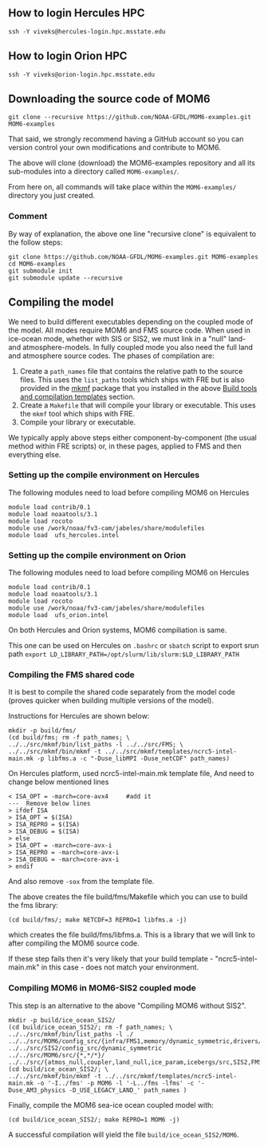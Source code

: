 ## How to login Hercules HPC
```
ssh -Y viveks@hercules-login.hpc.msstate.edu
```
## How to login Orion HPC
```
ssh -Y viveks@orion-login.hpc.msstate.edu
```

## Downloading the source code of MOM6
```
git clone --recursive https://github.com/NOAA-GFDL/MOM6-examples.git MOM6-examples
```
That said, we strongly recommend having a GitHub account so you can version control your own modifications and contribute to MOM6.

The above will clone (download) the MOM6-examples repository and all its sub-modules into a directory called `MOM6-examples/`.

From here on, all commands will take place within the `MOM6-examples/` directory you just created.

### Comment
By way of explanation, the above one line "recursive clone" is equivalent to the follow steps:
```
git clone https://github.com/NOAA-GFDL/MOM6-examples.git MOM6-examples
cd MOM6-examples
git submodule init
git submodule update --recursive
```
## Compiling the model
We need to build different executables depending on the coupled mode of the model. All modes require MOM6 and FMS source code. When used in ice-ocean mode, whether with SIS or SIS2, we must link in a "null" land- and atmosphere-models. In fully coupled mode you also need the full land and atmosphere source codes.
The phases of compilation are:

1. Create a `path_names` file that contains the relative path to the source files. This uses the `list_paths` tools which ships with FRE but is also provided in the [mkmf](https://github.com/NOAA-GFDL/mkmf) package that you installed in the above [Build tools and compilation templates](#build-tools-and-compilation-templates) section.
1. Create a `Makefile` that will compile your library or executable. This uses the `mkmf` tool which ships with FRE.
1. Compile your library or executable.

We typically apply above steps either component-by-component (the usual method within FRE scripts) or, in these pages, applied to FMS and then everything else.

### Setting up the compile environment on Hercules
The following modules need to load before compiling MOM6 on Hercules
```
module load contrib/0.1
module load noaatools/3.1
module load rocoto
module use /work/noaa/fv3-cam/jabeles/share/modulefiles
module load  ufs_hercules.intel
```
### Setting up the compile environment on Orion
The following modules need to load before compiling MOM6 on Hercules
```
module load contrib/0.1
module load noaatools/3.1
module load rocoto
module use /work/noaa/fv3-cam/jabeles/share/modulefiles
module load  ufs_orion.intel
```
On both Hercules and Orion systems, MOM6 compiliation is same.

This one can be used on Hercules on `.bashrc` or `sbatch` script to export srun path `export LD_LIBRARY_PATH=/opt/slurm/lib/slurm:$LD_LIBRARY_PATH`

### Compiling the FMS shared code
It is best to compile the shared code separately from the model code (proves quicker when building multiple versions of the model).

Instructions for Hercules are shown below:
```
mkdir -p build/fms/
(cd build/fms; rm -f path_names; \
../../src/mkmf/bin/list_paths -l ../../src/FMS; \
../../src/mkmf/bin/mkmf -t ../../src/mkmf/templates/ncrc5-intel-main.mk -p libfms.a -c "-Duse_libMPI -Duse_netCDF" path_names)
```
On Hercules platform, used ncrc5-intel-main.mk template file, And need to change below mentioned lines
```
< ISA_OPT = -march=core-avx4     #add it
---  Remove below lines
> ifdef ISA
> ISA_OPT = $(ISA)
> ISA_REPRO = $(ISA)
> ISA_DEBUG = $(ISA)
> else
> ISA_OPT = -march=core-avx-i
> ISA_REPRO = -march=core-avx-i
> ISA_DEBUG = -march=core-avx-i
> endif
```
And also remove `-sox` from the template file.

The above creates the file build/fms/Makefile which you can use to build the fms library:
```
(cd build/fms/; make NETCDF=3 REPRO=1 libfms.a -j)
```
which creates the file build/fms/libfms.a. This is a library that we will link to after compiling the MOM6 source code.

If these step fails then it's very likely that your build template - "ncrc5-intel-main.mk" in this case - does not match your environment.

### Compiling MOM6 in MOM6-SIS2 coupled mode
This step is an alternative to the above "Compiling MOM6 without SIS2".
```
mkdir -p build/ice_ocean_SIS2/
(cd build/ice_ocean_SIS2/; rm -f path_names; \
../../src/mkmf/bin/list_paths -l ./ ../../src/MOM6/config_src/{infra/FMS1,memory/dynamic_symmetric,drivers/FMS_cap,external} ../../src/SIS2/config_src/dynamic_symmetric ../../src/MOM6/src/{*,*/*}/ ../../src/{atmos_null,coupler,land_null,ice_param,icebergs/src,SIS2,FMS/coupler,FMS/include}/)
(cd build/ice_ocean_SIS2/; \
../../src/mkmf/bin/mkmf -t ../../src/mkmf/templates/ncrc5-intel-main.mk -o '-I../fms' -p MOM6 -l '-L../fms -lfms' -c '-Duse_AM3_physics -D_USE_LEGACY_LAND_' path_names )
```
Finally, compile the MOM6 sea-ice ocean coupled model with:
```
(cd build/ice_ocean_SIS2/; make REPRO=1 MOM6 -j)
```
A successful compilation will yield the file `build/ice_ocean_SIS2/MOM6`.


